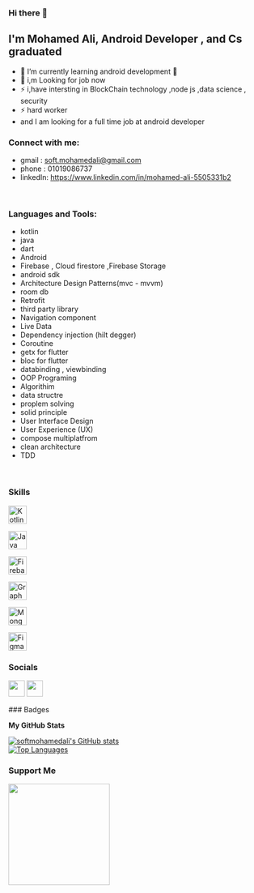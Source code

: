 ### Hi there 👋
## I'm Mohamed Ali, Android Developer , and Cs graduated 

- 🌱 I’m currently learning android development 🤣
- 🥅 i,m Looking for job now 
- ⚡ i,have intersting in BlockChain technology ,node js ,data science , security
- ⚡ hard worker 
- and I am looking for a full time job at android developer

### Connect with me:

- gmail : soft.mohamedali@gmail.com
- phone : 01019086737
- linkedIn: https://www.linkedin.com/in/mohamed-ali-5505331b2

<br />

### Languages and Tools:

- kotlin
- java
- dart
- Android
- Firebase , Cloud firestore ,Firebase Storage
- android sdk
- Architecture Design Patterns(mvc - mvvm)
- room db
- Retrofit
- third party library
- Navigation component
- Live Data
- Dependency injection (hilt degger)
- Coroutine
- getx for flutter
- bloc for flutter
- databinding , viewbinding
- OOP Programing
- Algorithim
- data structre
- proplem solving
- solid principle 
- User Interface Design 
- User Experience (UX)
- compose multiplatfrom
- clean architecture
- TDD

<br />

### Skills 
<p align="left">
  
<a href="https://kotlinlang.org/" target="_blank" rel="noreferrer"><img src="https://raw.githubusercontent.com/danielcranney/readme-generator/main/public/icons/skills/kotlin-colored.svg" width="36" height="36" alt="Kotlin" /></a>
  
<a href="https://www.oracle.com/java/" target="_blank" rel="noreferrer"><img src="https://raw.githubusercontent.com/danielcranney/readme-generator/main/public/icons/skills/java-colored.svg" width="36" height="36" alt="Java" /></a>
  
<a href="https://firebase.google.com/" target="_blank" rel="noreferrer"><img src="https://raw.githubusercontent.com/danielcranney/readme-generator/main/public/icons/skills/firebase-colored.svg" width="36" height="36" alt="Firebase" /></a>
  
<a href="https://graphql.org/" target="_blank" rel="noreferrer"><img src="https://raw.githubusercontent.com/danielcranney/readme-generator/main/public/icons/skills/graphql-colored.svg" width="36" height="36" alt="GraphQL" /></a>
  
<a href="https://www.mongodb.com/" target="_blank" rel="noreferrer"><img src="https://raw.githubusercontent.com/danielcranney/readme-generator/main/public/icons/skills/mongodb-colored.svg" width="36" height="36" alt="MongoDB" /></a>
  
<a href="https://www.figma.com/" target="_blank" rel="noreferrer"><img src="https://raw.githubusercontent.com/danielcranney/readme-generator/main/public/icons/skills/figma-colored.svg" width="36" height="36" alt="Figma" /></a>
</p>
                    
 ### Socials  
 <p align="left"> <a href="https://www.github.com/softmohamedali" target="_blank" rel="noreferrer"><img src="https://raw.githubusercontent.com/danielcranney/readme-generator/main/public/icons/socials/github.svg" width="32" height="32" /></a> <a href="https://www.linkedin.com/in/mohamed-ali-5505331b2/" target="_blank" rel="noreferrer"><img src="https://raw.githubusercontent.com/danielcranney/readme-generator/main/public/icons/socials/linkedin.svg" width="32" height="32" /></a> </p>
### Badges

<b>My GitHub Stats</b>

<a href="http://www.github.com/softmohamedali"><img src="https://github-readme-stats.vercel.app/api?username=softmohamedali&show_icons=true&hide=issues,contribs&count_private=true&title_color=0891b2&text_color=ffffff&icon_color=0891b2&bg_color=1c1917&hide_border=true&show_icons=true" alt="softmohamedali's GitHub stats" /></a> <br>
<a href="https://github.com/softmohamedali" align="left"><img src="https://github-readme-stats.vercel.app/api/top-langs/?username=softmohamedali&langs_count=10&title_color=0891b2&text_color=ffffff&icon_color=0891b2&bg_color=1c1917&hide_border=true&locale=en&custom_title=Top%20%Languages" alt="Top Languages" /></a>
### Support Me
<a href="https://www.buymeacoffee.com/softmohamem"><img src="https://cdn.buymeacoffee.com/buttons/v2/default-yellow.png" width="200" /></a>
